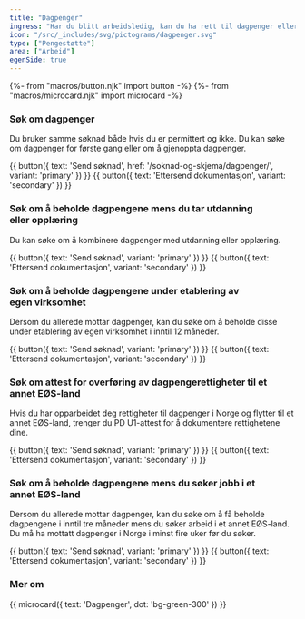 ```yaml
---
title: "Dagpenger"
ingress: "Har du blitt arbeidsledig, kan du ha rett til dagpenger eller annen økonomisk støtte fra NAV, og hjelp til å komme i arbeid."
icon: "/src/_includes/svg/pictograms/dagpenger.svg"
type: ["Pengestøtte"]
area: ["Arbeid"]
egenSide: true
---
```


{%- from "macros/button.njk" import button -%}
{%- from "macros/microcard.njk" import microcard -%}

### Søk om dagpenger

Du bruker samme søknad både hvis du er permittert og ikke. Du kan søke om dagpenger for første gang eller om å gjenoppta dagpenger.

<div class="grid gap-1.5 sm:flex mt-4">
{{ button({ text: 'Send søknad', href: '/soknad-og-skjema/dagpenger/', variant: 'primary' }) }}
{{ button({ text: 'Ettersend dokumentasjon', variant: 'secondary' }) }}
</div>

<div class="my-8 border-t border-deepblue-100"></div>

### Søk om å beholde dagpengene mens du tar utdanning eller opplæring

Du kan søke om å kombinere dagpenger med utdanning eller opplæring.

<div class="grid gap-1.5 sm:flex mt-4">
{{ button({ text: 'Send søknad', variant: 'primary' }) }}
{{ button({ text: 'Ettersend dokumentasjon', variant: 'secondary' }) }}
</div>

<div class="my-8 border-t border-deepblue-100"></div>

### Søk om å beholde dagpengene under etablering av egen virksomhet

Dersom du allerede mottar dagpenger, kan du søke om å beholde disse under etablering av egen virksomhet i inntil 12 måneder.

<div class="grid gap-1.5 sm:flex mt-4">
{{ button({ text: 'Send søknad', variant: 'primary' }) }}
{{ button({ text: 'Ettersend dokumentasjon', variant: 'secondary' }) }}
</div>

<div class="my-8 border-t border-deepblue-100"></div>

### Søk om attest for overføring av dagpengerettigheter til et annet EØS-land

Hvis du har opparbeidet deg rettigheter til dagpenger i Norge og flytter til et annet EØS-land, trenger du PD U1-attest for å dokumentere rettighetene dine.

<div class="grid gap-1.5 sm:flex mt-4">
{{ button({ text: 'Send søknad', variant: 'primary' }) }}
{{ button({ text: 'Ettersend dokumentasjon', variant: 'secondary' }) }}
</div>

<div class="my-8 border-t border-deepblue-100"></div>

### Søk om å beholde dagpengene mens du søker jobb i et annet EØS-land

Dersom du allerede mottar dagpenger, kan du søke om å få beholde dagpengene i inntil tre måneder mens du søker arbeid i et annet EØS-land. Du må ha mottatt dagpenger i Norge i minst fire uker før du søker.

<div class="grid gap-1.5 sm:flex mt-4">
{{ button({ text: 'Send søknad', variant: 'primary' }) }}
{{ button({ text: 'Ettersend dokumentasjon', variant: 'secondary' }) }}
</div>

<div class="my-8 border-t border-deepblue-100"></div>

### Mer om

<div class="flex gap-1.5">
{{ microcard({ text: 'Dagpenger', dot: 'bg-green-300' }) }}
</div>
